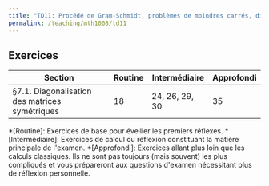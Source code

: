 ```yaml
---
title: "TD11: Procédé de Gram-Schmidt, problèmes de moindres carrés, diagonalisation des matrices symétriques"
permalink: /teaching/mth1008/td11
---
```


## Exercices

| Section                                        | Routine | Intermédiaire  | Approfondi |
| ---------------------------------------------- | ------- | -------------- | ---------- |
| §7.1. Diagonalisation des matrices symétriques | 18      | 24, 26, 29, 30 | 35         |

*[Routine]: Exercices de base pour éveiller les premiers réflexes.
*[Intermédiaire]: Exercices de calcul ou réflexion constituant la matière principale de l'examen.
*[Approfondi]: Exercices allant plus loin que les calculs classiques. Ils ne sont pas toujours (mais souvent) les plus compliqués et vous prépareront aux questions d'examen nécessitant plus de réflexion personnelle.